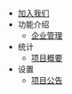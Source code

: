* [加入我们](开发者中心/加入我们.md)
* 功能介绍
  * [企业管理](开发者中心/企业管理.md)
* 统计
  * [项目概要](开发者中心/项目概要.md)
* 设置
  * [项目公告](开发者中心/项目公告.md)
